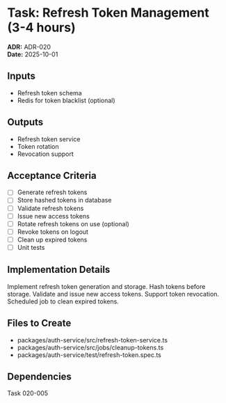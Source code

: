 # Task: Refresh Token Management (3-4 hours)
**ADR:** ADR-020  
**Date:** 2025-10-01

## Inputs
- Refresh token schema
- Redis for token blacklist (optional)

## Outputs
- Refresh token service
- Token rotation
- Revocation support

## Acceptance Criteria
- [ ] Generate refresh tokens
- [ ] Store hashed tokens in database
- [ ] Validate refresh tokens
- [ ] Issue new access tokens
- [ ] Rotate refresh tokens on use (optional)
- [ ] Revoke tokens on logout
- [ ] Clean up expired tokens
- [ ] Unit tests

## Implementation Details
Implement refresh token generation and storage. Hash tokens before storage. Validate and issue new access tokens. Support token revocation. Scheduled job to clean expired tokens.

## Files to Create
- packages/auth-service/src/refresh-token-service.ts
- packages/auth-service/src/jobs/cleanup-tokens.ts
- packages/auth-service/test/refresh-token.spec.ts

## Dependencies
Task 020-005
